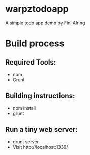 # warpztodoapp
A simple todo app demo by Fini Alring

# Build process

## Required Tools:
- npm
- Grunt

## Building instructions:
- npm install
- grunt

## Run a tiny web server:
- grunt server
- Visit http://localhost:1339/
